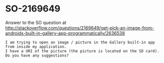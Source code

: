# SO-2169649

Answer to the SO question at http://stackoverflow.com/questions/2169649/get-pick-an-image-from-androids-built-in-gallery-app-programmatically/2636538

    I am trying to open an image / picture in the Gallery built-in app from inside my application.
    I have a URI of the picture (the picture is located on the SD card).
    Do you have any suggestions?
